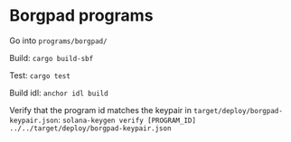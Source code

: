 # Borgpad programs

Go into `programs/borgpad/`

Build: `cargo build-sbf`

Test: `cargo test`

Build idl: `anchor idl build`

Verify that the program id matches the keypair in `target/deploy/borgpad-keypair.json`: `solana-keygen verify [PROGRAM_ID] ../../target/deploy/borgpad-keypair.json`